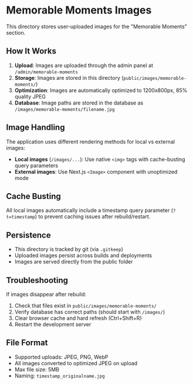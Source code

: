 # Memorable Moments Images

This directory stores user-uploaded images for the "Memorable Moments" section.

## How It Works

1. **Upload**: Images are uploaded through the admin panel at `/admin/memorable-moments`
2. **Storage**: Images are stored in this directory (`public/images/memorable-moments/`)
3. **Optimization**: Images are automatically optimized to 1200x800px, 85% quality JPEG
4. **Database**: Image paths are stored in the database as `/images/memorable-moments/filename.jpg`

## Image Handling

The application uses different rendering methods for local vs external images:

- **Local images** (`/images/...`): Use native `<img>` tags with cache-busting query parameters
- **External images**: Use Next.js `<Image>` component with unoptimized mode

## Cache Busting

All local images automatically include a timestamp query parameter (`?t=timestamp`) to prevent caching issues after rebuild/restart.

## Persistence

- This directory is tracked by git (via `.gitkeep`)
- Uploaded images persist across builds and deployments
- Images are served directly from the public folder

## Troubleshooting

If images disappear after rebuild:

1. Check that files exist in `public/images/memorable-moments/`
2. Verify database has correct paths (should start with `/images/`)
3. Clear browser cache and hard refresh (Ctrl+Shift+R)
4. Restart the development server

## File Format

- Supported uploads: JPEG, PNG, WebP
- All images converted to optimized JPEG on upload
- Max file size: 5MB
- Naming: `timestamp_originalname.jpg`
